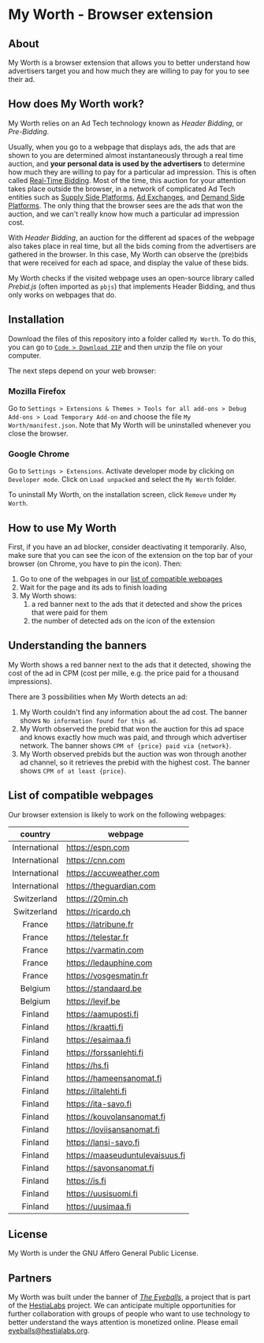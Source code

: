 # My Worth - Browser extension

## About
My Worth is a browser extension that allows you to better understand how advertisers target you and how much they are willing to pay for you to see their ad.

## How does My Worth work?
My Worth relies on an Ad Tech technology known as *Header Bidding*, or *Pre-Bidding*.

Usually, when you go to a webpage that displays ads, the ads that are shown to you are determined almost instantaneously through a real time auction, and **your personal data is used by the advertisers** to determine how much they are willing to pay for a particular ad impression.
This is often called [Real-Time Bidding](https://en.wikipedia.org/wiki/Real-time_bidding).
Most of the time, this auction for your attention takes place outside the browser, in a network of complicated Ad Tech entities such as [Supply Side Platforms](https://en.wikipedia.org/wiki/Supply-side_platform), [Ad Exchanges](https://en.wikipedia.org/wiki/Ad_exchange), and [Demand Side Platforms](https://en.wikipedia.org/wiki/Demand-side_platform).
The only thing that the browser sees are the ads that won the auction, and we can't really know how much a particular ad impression cost.

With *Header Bidding*, an auction for the different ad spaces of the webpage also takes place in real time, but all the bids coming from the advertisers are gathered in the browser.
In this case, My Worth can observe the (pre)bids that were received for each ad space, and display the value of these bids.

My Worth checks if the visited webpage uses an open-source library called *Prebid.js* (often imported as `pbjs`) that implements Header Bidding, and thus only works on webpages that do.

## Installation
Download the files of this repository into a folder called `My Worth`.
To do this, you can go to [`Code > Download ZIP`](https://github.com/hestiaAI/my-worth-extension/archive/refs/heads/main.zip) and then unzip the file on your computer.

The next steps depend on your web browser:
### Mozilla Firefox
Go to `Settings > Extensions & Themes > Tools for all add-ons > Debug Add-ons > Load Temporary Add-on` and choose the file `My Worth/manifest.json`.
Note that My Worth will be uninstalled whenever you close the browser.
### Google Chrome
Go to `Settings > Extensions`.
Activate developer mode by clicking on `Developer mode`.
Click on `Load unpacked` and select the `My Worth` folder.

To uninstall My Worth, on the installation screen, click `Remove` under `My Worth`.


## How to use My Worth
First, if you have an ad blocker, consider deactivating it temporarily.
Also, make sure that you can see the icon of the extension on the top bar of your browser (on Chrome, you have to pin the icon).
Then:
1. Go to one of the webpages in our [list of compatible webpages](#list-of-compatible-webpages)
2. Wait for the page and its ads to finish loading
3. My Worth shows:
   1. a red banner next to the ads that it detected and show the prices that were paid for them
   2. the number of detected ads on the icon of the extension

## Understanding the banners
My Worth shows a red banner next to the ads that it detected, showing the cost of the ad in CPM (cost per mille, e.g. the price paid for a thousand impressions).

There are 3 possibilities when My Worth detects an ad:
1. My Worth couldn't find any information about the ad cost. The banner shows `No information found for this ad`.
2. My Worth observed the prebid that won the auction for this ad space and knows exactly how much was paid, and through which advertiser network. The banner shows `CPM of {price} paid via {network}`.
3. My Worth observed prebids but the auction was won through another ad channel, so it retrieves the prebid with the highest cost. The banner shows `CPM of at least {price}`.

## List of compatible webpages
Our browser extension is likely to work on the following webpages:

| country | webpage |
|:-------:|---------|
| International | https://espn.com |
| International | https://cnn.com |
| International | https://accuweather.com |
| International | https://theguardian.com |
| Switzerland | https://20min.ch |
| Switzerland | https://ricardo.ch |
| France | https://latribune.fr |
| France | https://telestar.fr |
| France | https://varmatin.com |
| France | https://ledauphine.com |
| France | https://vosgesmatin.fr |
| Belgium | https://standaard.be |
| Belgium | https://levif.be |
| Finland | https://aamuposti.fi |
| Finland | https://kraatti.fi |
| Finland | https://esaimaa.fi |
| Finland | https://forssanlehti.fi |
| Finland | https://hs.fi |
| Finland | https://hameensanomat.fi |
| Finland | https://iltalehti.fi |
| Finland | https://ita-savo.fi |
| Finland | https://kouvolansanomat.fi |
| Finland | https://loviisansanomat.fi |
| Finland | https://lansi-savo.fi |
| Finland | https://maaseuduntulevaisuus.fi |
| Finland | https://savonsanomat.fi |
| Finland | https://is.fi |
| Finland | https://uusisuomi.fi |
| Finland | https://uusimaa.fi |


## License
My Worth is under the GNU Affero General Public License.

## Partners
My Worth was built under the banner of [_The Eyeballs_](https://eyeballs.hestialabs.org/en/), a project that is part of the [HestiaLabs](https://www.hestialabs.org) project. We can anticipate multiple opportunities for further collaboration with groups of people who want to use technology to better understand the ways attention is monetized online. Please email [eyeballs@hestialabs.org](mailto:eyeballs@hestialabs.org).
